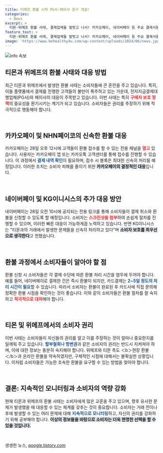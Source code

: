 ```yaml
---
title: 티메프 환불 시작 PG사·페이사 창구 개설!
categories:
  - News
excerpt: >
  티몬·위메프 환불 사태, 결제업체들 발벗고 나서! 카카오페이, 네이버페이 등 주요 결제사들이 신속한 환불 접수 채널을 열며 소비자 피해 최소화를 위한 조치를 발표했다. 28일부터 시작되는 환불 절차를 놓치지 마세요!
feature_text: >
  티몬·위메프 환불 사태, 결제업체들 발벗고 나서! 카카오페이, 네이버페이 등 주요 결제사들이 신속한 환불 접수 채널을 열며 소비자 피해 최소화를 위한 조치를 발표했다. 28일부터 시작되는 환불 절차를 놓치지 마세요!
image: 'https://www.behealthy4u.com/wp-content/uploads/2024/06/news.jpg'
---
```


<p><img src="https://www.behealthy4u.com/wp-content/uploads/2024/06/news.jpg" alt="info 속보" /></p>

<h2 data-ke-size="size26">티몬과 위메프의 환불 사태와 대응 방법</h2>

<p data-ke-size="size16">최근 티몬과 위메프에서 발생한 환불 사태는 소비자들에 큰 혼란을 주고 있습니다. 특히, 이들 플랫폼에서 결제를 진행한 고객들의 불만이 폭주하고 있는 가운데, 전자지급결제대행업체(PG사)와 페이사의 대응이 주목받고 있습니다. 이번 사태는 특히 <b><span style="color: #ee2323;">구매자 보호 정책</span></b>의 중요성을 환기시키는 계기가 되고 있습니다. 소비자들은 권리를 주장하기 위해 적극적으로 행동해야 합니다.</p>

<p data-ke-size="size16">&nbsp;</p>

<h2 data-ke-size="size26">카카오페이 및 NHN페이코의 신속한 환불 대응</h2>

<p data-ke-size="size16">카카오페이는 28일 오후 12시에 고객들이 환불 접수를 할 수 있는 전용 채널을 <b><span style="color: #ee2323;">열고</span></b> 있습니다. 사용자는 카카오페이 앱 또는 카카오톡 고객센터를 통해 접수를 진행할 수 있습니다. 이 과정에서 <b><span style="color: #1a5490;">결제 내역 확인</span></b>이 필요하며, 접수 시 블록은 최대한 신속히 처리될 예정입니다. 이러한 조치는 소비자 피해를 줄이기 위한 <b><span style="background-color: #21538527;">카카오페이의 결정적인 대응</span></b>입니다.</p>

<p data-ke-size="size16">&nbsp;</p>

<h2 data-ke-size="size26">네이버페이 및 KG이니시스의 추가 대응 방안</h2>

<p data-ke-size="size16">네이버페이는 28일 오전 10시에 공지되는 전용 링크를 통해 소비자들이 결제 취소와 환불을 신청할 수 있도록 할 예정입니다. 소비자는 <b><span style="color: #ee2323;">스크린샷을 첨부</span></b>하여 손쉽게 절차를 진행할 수 있으며, 이러한 빠른 대응이 가능하게끔 노력하고 있습니다. 반면 KG이니시스는 "티몬과의 거래에서 발생한 문제들을 신속히 처리하고 있다"며 <b><span style="background-color: #21538527;">소비자 보호를 최우선으로 생각한다</span></b>고 전했습니다.</p>

<p data-ke-size="size16">&nbsp;</p>

<h2 data-ke-size="size26">환불 과정에서 소비자들이 알아야 할 점</h2>

<p data-ke-size="size16">환불 신청 시 소비자들은 각 결제 수단에 따른 환불 처리 시간을 염두에 두어야 합니다. 예를 들어, 네이버페이로 결제한 건은 즉시 환불이 되지만, 카드결제는 <b><span style="color: #1a5490;">2~5일 정도의 처리 시간이 필요</span></b>할 수 있습니다. 따라서 소비자는 환불이 완료된 후 카드사에 직접 문의해 정확한 환불 시점을 확인하는 것이 좋습니다. 이와 같이 소비자들은 환불 절차를 잘 숙지하고 <b><span style="color: #ee2323;">적극적으로 대처</span></b>해야 합니다.</p>

<p data-ke-size="size16">&nbsp;</p>

<h2 data-ke-size="size26">티몬 및 위메프에서의 소비자 권리</h2>

<p data-ke-size="size16">이번 사태는 소비자들이 자신들의 권리를 알고 이를 주장하는 것이 얼마나 중요한지를 일깨워 주고 있습니다. <b><span style="color: #1a5490;">할부철회나 항변권</span></b>과 같은 소비자의 권리는 반드시 지켜져야 하며, 이에 대한 정보는 충분히 숙지해야 합니다. 위메프와 티몬 측도 ＜b＞현장 환불 ＜/b＞과 온라인 환불을 약속하였지만, 구체적인 시점에 대해서는 불확실한 상황입니다. 이처럼 소비자들은 가능한 조속한 환불을 요구할 수 있는 방법을 찾아야 합니다.</p>

<p data-ke-size="size16">&nbsp;</p>

<h2 data-ke-size="size26">결론: 지속적인 모니터링과 소비자의 역량 강화</h2>

<p data-ke-size="size16">현재 티몬과 위메프의 환불 사태는 소비자에게 많은 교훈을 주고 있으며, 향후 유사한 문제가 발생했을 때 대응할 수 있는 체계를 갖추는 것이 중요합니다. 소비자는 거래 전이나 후에 발생할 수 있는 여러 문제에 대해 <b><span style="color: #1a5490;">지속적으로 모니터링</span></b>하고, 자신의 권리를 강화하기 위해 공부해야 합니다. <b><span style="background-color: #21538527;">이상의 정보들을 바탕으로 소비자는 더욱 현명한 선택을 할 수 있을 것입니다.</span></b></p>

<p data-ke-size="size16">&nbsp;</p>
생생한 뉴스, <a href="https://qoogle.tistory.com" rel="dofollow">qoogle.tistory.com</a>


